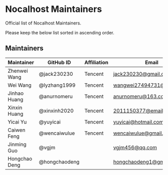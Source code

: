 # Nocalhost Maintainers

Official list of Nocalhost Maintainers.

Please keep the below list sorted in ascending order.

## Maintainers

| Maintainer | GitHub ID | Affiliation | Email |
| --------------- | --------- | ----------- | ----------- |
| Zhenwei Wang | @jack230230 | Tencent | <jack230230@gmail.com> |
| Wei Wang | @lyzhang1999 | Tencent | <wangwei27494731@gmail.com> |
| Jinhao Huang | @anurnomeru | Tencent | <anurnomeru@163.com> |
| Xinxin Huang | @xinxinh2020 | Tencent | <2011150377@email.szu.edu.cn> |
| Yicai Yu | @yuyicai | Tencent | <yuyicai@hotmail.com> |
| Caiwen Feng | @wencaiwulue | Tencent | <wencaiwulue@gmail.com> |
| Jinming Guo | @vgjm |  | <vgjm456@qq.com> |
| Hongchao Deng | @hongchaodeng |  | <hongchaodeng1@gmail.com> |
